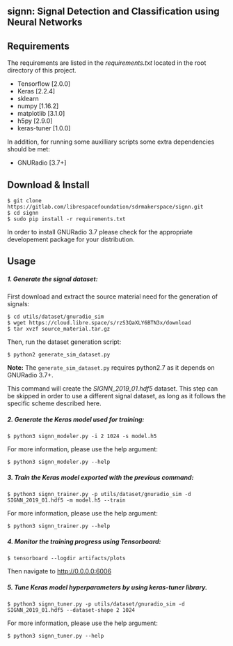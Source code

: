 ## signn: Signal Detection and Classification using Neural Networks


## Requirements
The requirements are listed in the *requirements.txt* located in the root directory of this project.

* Tensorflow [2.0.0]
* Keras [2.2.4]
* sklearn
* numpy [1.16.2]
* matplotlib [3.1.0]
* h5py [2.9.0]
* keras-tuner [1.0.0]

In addition, for running some auxilliary scripts some extra dependencies should be met:

*  GNURadio [3.7+]

## Download & Install

~~~~
$ git clone https://gitlab.com/librespacefoundation/sdrmakerspace/signn.git
$ cd signn
$ sudo pip install -r requirements.txt
~~~~

In order to install GNURadio 3.7 please check for the appropriate developement package for your distribution.

## Usage

##### 1. Generate the signal dataset:

First download and extract the source material need for the generation of signals:

~~~~
$ cd utils/dataset/gnuradio_sim
$ wget https://cloud.libre.space/s/rzS3QaXLY6BTN3x/download
$ tar xvzf source_material.tar.gz
~~~~

Then, run the dataset generation script:
~~~~
$ python2 generate_sim_dataset.py
~~~~

**Note:** The `generate_sim_dataset.py` requires python2.7 as it depends on GNURadio 3.7+.

This command will create the *SIGNN_2019_01.hdf5* dataset. This step can be skipped in order to use a different signal dataset, as long as it follows the specific scheme described here.

##### 2. Generate the Keras model used for training:

~~~~
$ python3 signn_modeler.py -i 2 1024 -s model.h5
~~~~

For more information, please use the help argument:

~~~~
$ python3 signn_modeler.py --help
~~~~

##### 3. Train the Keras model exported with the previous command:

~~~~
$ python3 signn_trainer.py -p utils/dataset/gnuradio_sim -d SIGNN_2019_01.hdf5 -m model.h5 --train
~~~~

For more information, please use the help argument:

~~~~
$ python3 signn_trainer.py --help
~~~~

##### 4. Monitor the training progress using Tensorboard:

~~~~
$ tensorboard --logdir artifacts/plots
~~~~

Then navigate to http://0.0.0.0:6006


##### 5. Tune Keras model hyperparameters by using keras-tuner library.

~~~~
$ python3 signn_tuner.py -p utils/dataset/gnuradio_sim -d SIGNN_2019_01.hdf5 --dataset-shape 2 1024
~~~~

For more information, please use the help argument:

~~~~
$ python3 signn_tuner.py --help
~~~~
